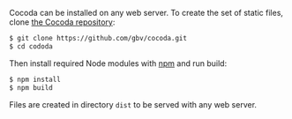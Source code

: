 Cocoda can be installed on any web server. To create the set of static files, clone [the Cocoda repository](https://github.com/gbv/cocoda):

```bash
$ git clone https://github.com/gbv/cocoda.git
$ cd cododa
```

Then install required Node modules with [npm]() and run build:

```bash
$ npm install
$ npm build
```

Files are created in directory `dist` to be served with any web server.
